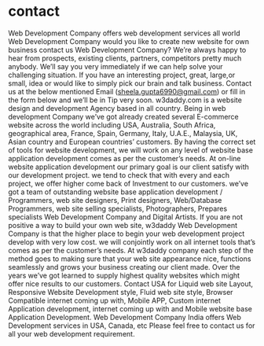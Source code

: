 # contact
Web Development Company offers web development services all world Web Development Company  would you like to create new website for own business contact us Web Development Company?  We’re always happy to hear from prospects, existing clients, partners, competitors pretty much anybody. We’ll say you very immediately if we can help solve your challenging situation. If you have an interesting project, great, large,or small, idea or would like to simply pick our brain and talk business. Contact us at the below mentioned Email (sheela.gupta6990@gmail.com) or fill in the form below and we’ll be in Tip very soon.  w3daddy.com is a website design and development Agency based in all country. Being in web development Company we’ve got already created several E-commerce website across the world including USA, Australia, South Africa, geographical area, France, Spain, Germany, Italy, U.A.E., Malaysia, UK, Asian country and European countries’ customers. By having the correct set of tools for website development, we will work on any level of website base application development comes as per the customer’s needs.  At on-line website application development our primary goal is our client satisfy with our development project. we tend to check that with every and each project, we offer higher come back of Investment to our customers. we’ve got a team of outstanding website base application development / Programmers, web site designers, Print designers, Web/Database Programmers, web site selling specialists, Photographers, Prepares specialists Web Development Company and Digital Artists.  If you are not positive a way to build your own web site, w3daddy Web Development Company is that the higher place to begin your web development project develop with very low cost. we will conjointly work on all internet tools that’s comes as per the customer’s needs. At w3daddy company each step of the method goes to making sure that your web site appearance nice, functions seamlessly and grows your business creating our client made.  Over the years we’ve got learned to supply highest quality websites which might offer nice results to our customers. Contact USA for Liquid web site Layout, Responsive Website Development style, Fluid web site style, Browser Compatible internet coming up with, Mobile APP, Custom internet Application development, internet coming up with and Mobile website base Application Development. Web Development Company India offers Web Development services in USA, Canada, etc Please feel free to contact us for all your web development requirement. 
